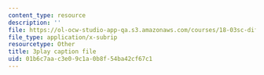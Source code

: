 ```yaml
---
content_type: resource
description: ''
file: https://ol-ocw-studio-app-qa.s3.amazonaws.com/courses/18-03sc-differential-equations-fall-2011/01b6c7aac3e09c1a0b8f54ba42cf67c1_XDhJ8lVGbl8.srt
file_type: application/x-subrip
resourcetype: Other
title: 3play caption file
uid: 01b6c7aa-c3e0-9c1a-0b8f-54ba42cf67c1
---
```

